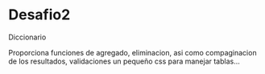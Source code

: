 Desafio2
========

Diccionario 

Proporciona funciones de agregado, eliminacion, asi como compaginacion de los resultados, validaciones
un pequeño css para manejar tablas...
